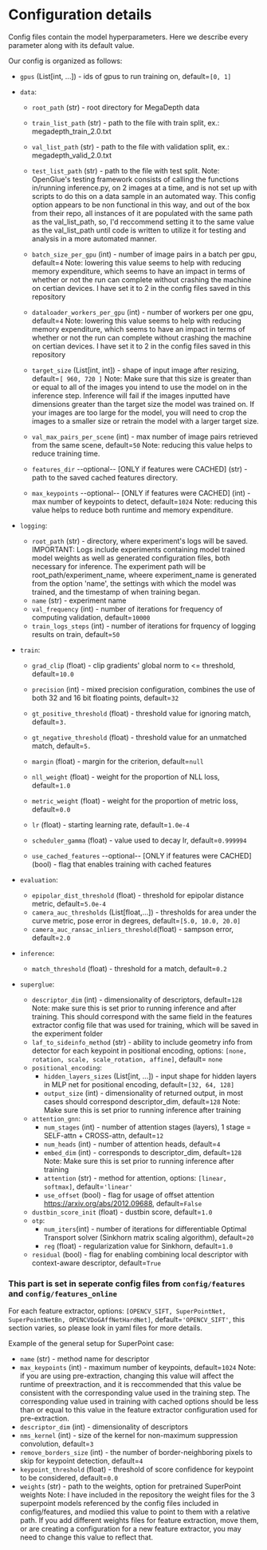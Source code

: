 # Configuration details
Config files contain the model hyperparameters. Here we describe every parameter along with its default value.

Our config is organized as follows:

* `gpus` (List[int, ...]) - ids of gpus to run training on, default=`[0, 1]` 
  

* `data`:  
  * `root_path` (str) - root directory for MegaDepth data
  * `train_list_path` (str) - path to the file with train split, ex.: megadepth_train_2.0.txt
  * `val_list_path` (str) - path to the file with validation split, ex.: megadepth_valid_2.0.txt
  * `test_list_path` (str) - path to the file with test split. Note: OpenGlue's testing framework consists of calling the functions in/running inference.py, on 2 images at a time, and is not set up with scripts to do this on a data sample in an automated way. This config option appears to be non functional in this way, and out of the box from their repo, all instances of it are populated with the same path as the val_list_path, so, I'd reccommend setting it to the same value as the val_list_path until code is written to utilize it for testing and analysis in a more automated manner.
  * `batch_size_per_gpu` (int) -  number of image pairs in a batch per gpu, default=`4` Note: lowering this value seems to help with reducing memory expenditure, which seems to have an impact in terms of whether or not the run can complete without crashing the machine on certian devices. I have set it to 2 in the config files saved in this repository
  * `dataloader_workers_per_gpu` (int) - number of workers per one gpu, default=`4` Note: lowering this value seems to help with reducing memory expenditure, which seems to have an impact in terms of whether or not the run can complete without crashing the machine on certian devices. I have set it to 2 in the config files saved in this repository 
  * `target_size` (List[int, int]) - shape of input image after resizing, default=`[ 960, 720 ]` Note: Make sure that this size is greater than or equal to all of the images you intend to use the model on in the inference step. Inference will fail if the images inputted have dimensions greater than the target size the model was trained on. If your images are too large for the model, you will need to crop the images to a smaller size or retrain the model with a larger target size.
  * `val_max_pairs_per_scene` (int) - max number of image pairs retrieved from the same scene, default=`50` Note: reducing this value helps to reduce training time.
    
  * `features_dir` --optional-- [ONLY if features were CACHED] (str) - path to the saved cached features directory.
  * `max_keypoints` --optional-- [ONLY if features were CACHED] (int) - max number of keypoints to detect, default=`1024` Note: reducing this value helps to reduce both runtime and memory expenditure.

* `logging`:
    * `root_path` (str) - directory, where experiment's logs will be saved. IMPORTANT: Logs include experiments containing model trained model weights as well as generated configuration files, both necessary for inference. The experiment path will be root_path/experiment_name, wheere experiment_name is generated from the option 'name', the settings with which the model was trained, and the timestamp of when training began.
    * `name` (str) - experiment name
    * `val_frequency` (int) - number of iterations for frequency of computing validation, default=`10000`
    * `train_logs_steps` (int) - number of iterations for frquency of logging results on train, default=`50`

  
* `train`: 
    * `grad_clip` (float) - clip gradients' global norm to <= threshold, default=`10.0` 
    * `precision` (int) - mixed precision configuration, combines the use of both 32 and 16 bit floating points, default=`32`
    * `gt_positive_threshold` (float) - threshold value for ignoring match, default=`3.`
    * `gt_negative_threshold` (float) - threshold value for an unmatched match, default=`5.`
    * `margin` (float) - margin for the criterion, default=`null`
    * `nll_weight` (float) - weight for the proportion of NLL loss, default=`1.0`
    * `metric_weight` (float) - weight for the proportion of metric loss, default=`0.0`
    * `lr` (float) - starting learning rate, default=`1.0e-4`
    * `scheduler_gamma` (float) - value used to decay lr, default=`0.999994`
  
    * `use_cached_features` --optional-- [ONLY if features were CACHED] (bool) - flag that enables training with cached features

* `evaluation`: 
    * `epipolar_dist_threshold` (float) - threshold for epipolar distance metric, default=`5.0e-4` 
    * `camera_auc_thresholds` (List[float,...]) - thresholds for area under the curve metric, pose error in degrees, default=`[5.0, 10.0, 20.0]`  
    * `camera_auc_ransac_inliers_threshold`(float) - sampson error, default=`2.0` 


* `inference`:
  * `match_threshold` (float) - threshold for a match, default=`0.2`
    
    
* `superglue`: 
    * `descriptor_dim` (int) - dimensionality of descriptors, default=`128` Note: make sure this is set prior to running inference and after training. This should correspond with the same field in the features extractor config file that was used for training, which will be saved in the experiment folder
    * `laf_to_sideinfo_method` (str) - ability to include geometry info from detector for each keypoint in positional encoding, options: `[none, rotation, scale, scale_rotation, affine]`, default= `none`
    * `positional_encoding`: 
        * `hidden_layers_sizes` (List[int, ...]) - input shape for hidden layers in MLP net for positional encoding, default=`[32, 64, 128]`
        * `output_size` (int) - dimensionality of returned output, in most cases should correspond descriptor_dim, default=`128` Note: Make sure this is set prior to running inference after training
    * `attention_gnn`:
        * `num_stages` (int) - number of attention stages (layers), 1 stage = SELF-attn + CROSS-attn, default=`12` 
        * `num_heads` (int) - number of attention heads, default=`4` 
        * `embed_dim` (int) - corresponds to descriptor_dim, default=`128` Note: Make sure this is set prior to running inference after training
        * `attention` (str) - method for attention, options: `[linear, softmax]`, default=`'linear'` 
        * `use_offset` (bool) - flag for usage of offset attention https://arxiv.org/abs/2012.09688, default=`False`
    * `dustbin_score_init` (float) - dustbin score, default=`1.0` 
    * `otp`:
        * `num_iters`(int) - number of iterations for differentiable Optimal Transport solver (Sinkhorn matrix scaling algorithm), default=`20`
        * `reg` (float) - regularization value for Sinkhorn, default=`1.0`
    * `residual` (bool) - flag for enabling combining local descriptor with context-aware descriptor, default=`True` 
    
### This part is set in seperate config files from `config/features` and `config/features_online`
For each feature extractor, options: `[OPENCV_SIFT, SuperPointNet, SuperPointNetBn, OPENCVDoGAffNetHardNet]`, default=`'OPENCV_SIFT'`, this section varies, so please look in yaml files for more details.

Example of the general setup for SuperPoint case:
* `name` (str) - method name for descriptor
* `max_keypoints` (int) - maximum number of keypoints, default=`1024` Note: if you are using pre-extraction, changing this value will affect the runtime of preextraction, and it is reccommended that this value be consistent with the corresponding value used in the training step. The corresponding value used in training with cached options should be less than or equal to this value in the feature extractor configuration used for pre-extraction.
* `descriptor_dim` (int) - dimensionality of descriptors 
* `nms_kernel` (int) - size of the kernel for non-maximum suppression convolution, default=`3`
* `remove_borders_size` (int) - the number of border-neighboring pixels to skip for keypoint detection, default=`4`
* `keypoint_threshold` (float) - threshold of score confidence for keypoint to be considered, default=`0.0`
* `weights` (str) - path to the weights, option for pretrained SuperPoint weights Note: I have included in the repository the weight files for the 3 superpoint models referenced by the config files included in config/features, and modiied this value to point to them with a relative path. If you add different weights files for feature extraction, move them, or are creating a configuration for a new feature extractor, you may need to change this value to reflect that.
